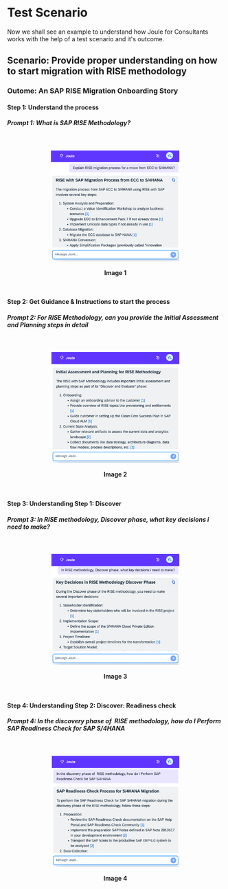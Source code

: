 # Test Scenario

Now we shall see an example to understand how Joule for Consultants works with the help of a test scenario and it's outcome.

## Scenario: Provide proper understanding on how to start migration with RISE methodology
### Outome: An SAP RISE Migration Onboarding Story
#### Step 1: Understand the process
##### Prompt 1: What is SAP RISE Methodology?
<br>
<p align="center"> 
<img src="images/5.1.1.png"> 
</p>
<p align="center"> <b>Image 1</b> </p>
<br>

#### Step 2: Get Guidance & Instructions to start the process
##### Prompt 2: For RISE Methodology, can you provide the Initial Assessment and Planning steps in detail
<br>
<p align="center"> 
<img src="images/5.1.2.png"> 
</p>
<p align="center"> <b>Image 2</b> </p>
<br>

#### Step 3: Understanding Step 1: Discover
##### Prompt 3: In RISE methodology, Discover phase, what key decisions i need to make?
<br>
<p align="center"> 
<img src="images/5.1.3.png"> 
</p>
<p align="center"> <b>Image 3</b> </p>
<br>

#### Step 4: Understanding Step 2: Discover: Readiness check
##### Prompt 4: In the discovery phase of  RISE methodology, how do I Perform SAP Readiness Check for SAP S/4HANA

<br>
<p align="center"> 
<img src="images/5.1.4.png"> 
</p>
<p align="center"> <b>Image 4</b> </p>
<br>

